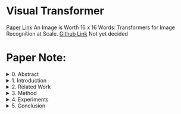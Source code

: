 # Visual Transformer
[Paper Link](https://arxiv.org/abs/2010.11929) An Image is Worth 16 x 16 Words: Transformers for Image Recognition at Scale.
[Github Link]() Not yet decided

# Paper Note:
<details>
<summary> 0. Abstract </summary>

</details>
<details>
<summary> 1. Introduction </summary>

</details>
<details>
<summary> 2. Related Work </summary>

</details>
<details>
<summary> 3. Method </summary>

</details>
<details>
<summary> 4. Experiments </summary>

</details>
<details>
<summary> 5. Conclusion </summary>

</details>
